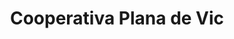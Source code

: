---
title: "Cooperativa Plana de Vic"
url: /lametlla-del-valles/cooperativa-plana-de-vic/
shop: Supermarkt
---